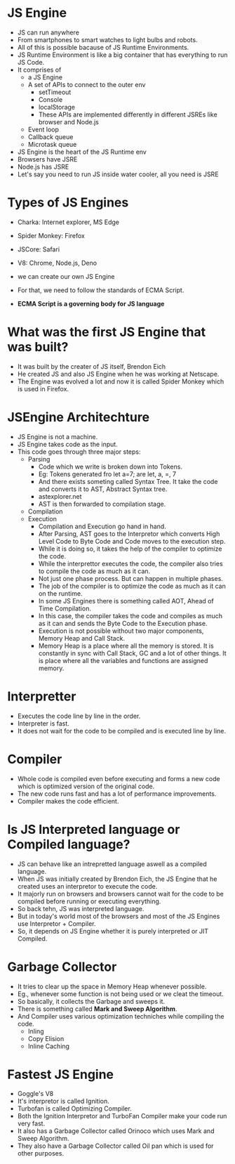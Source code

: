 # JS Engine
- JS can run anywhere
- From smartphones to smart watches to light bulbs and robots.
- All of this is possible bacause of JS Runtime Environments.
- JS Runtime Environment is like a big container that has everything to run JS Code.
- It comprises of 
  - a JS Engine
  - A set of APIs to connect to the outer env
    - setTimeout
    - Console
    - localStorage
    - These APIs are implemented differently in different JSREs like browser and Node.js
  - Event loop
  - Callback queue
  - Microtask queue
- JS Engine is the heart of the JS Runtime env
- Browsers have JSRE
- Node.js has JSRE
- Let's say you need to run JS inside water cooler, all you need is JSRE

# Types of JS Engines
- Charka: Internet explorer, MS Edge
- Spider Monkey: Firefox
- JSCore: Safari
- V8: Chrome, Node.js, Deno

- we can create our own JS Engine
- For that, we need to follow the standards of ECMA Script.
- **ECMA Script is a governing body for JS language**

# What was the first JS Engine that was built?
- It was built by the creater of JS itself, Brendon Eich
- He created JS and also JS Engine when he was working at Netscape.
- The Engine was evolved a lot and now it is called Spider Monkey which is used in Firefox.

# JSEngine Architechture
- JS Engine is not a machine.
- JS Engine takes code as the input.
- This code goes through three major steps:
  - Parsing
    - Code which we write is broken down into Tokens. 
    - Eg: Tokens generated fro let a=7; are let, a, =, 7
    - And there exists someting called Syntax Tree. It take the code and converts it to AST, Abstract Syntax tree.
    - astexplorer.net
    - AST is then forwarded to compilation stage.
  - Compilation
  - Execution
    - Compilation and Execution go hand in hand.
    - After Parsing, AST goes to the Interpretor which converts High Level Code to Byte Code and Code moves to the execution step.
    - While it is doing so, it takes the help of the compiler to optimize the code.
    - While the interprettor executes the code, the compiler  also tries to compile the code as much as it can.
    - Not just one phase process. But can happen in multiple phases.
    - The job of the compiler is to optimize the code as much as it can on the runtime.
    - In some JS Engines there is something called AOT, Ahead of Time Compilation.
    - In this case, the compiler takes the code and compiles as much as it can and sends the Byte Code to the Execution phase.
    - Execution is not possible without two major components, Memory Heap and Call Stack.
    - Memory Heap is a place where all the memory is stored. It is constantly in sync with Call Stack, GC and a lot of other things. It is place where all the variables and functions are assigned memory.

# Interpretter
- Executes the code line by line in the order.
- Interpreter is fast.
- It does not wait for the code to be compiled and is executed line by line. 

# Compiler
- Whole code is compiled even before executing and forms a new code which is optimized version of the original code.
- The new code runs fast and has a lot of performance improvements.
- Compiler makes the code efficient.

# Is JS Interpreted language or Compiled language?
- JS can behave like an intrepretted language aswell as a compiled language.
- When JS was initially created by Brendon Eich, the JS Engine that he created uses an interpretor to execute the code.
- It majorly run on browsers and browsers cannot wait for the code to be compiled before running or executing everything.
- So back tehn, JS was interpreted language.
- But in today's world most of the browsers and most of the JS Engines use Interpretor + Compiler.
- So, it depends on JS Engine whether it is purely interpreted or JIT Compiled.
  
# Garbage Collector
- It tries to clear up the space in Memory Heap whenever possible.
- Eg., whenever some function is not being used or we cleat the timeout.
- So basically, it collects the Garbage and sweeps it.
- There is something called **Mark and Sweep Algorithm**.
- And Compiler uses various optimization techniches while compiling the code.
  - Inling
  - Copy Elision
  - Inline Caching

# Fastest JS Engine
- Goggle's V8
- It's interpretor is called Ignition.
- Turbofan is called Optimizing Compiler.
- Both the Ignition Interpretor and TurboFan Compiler make your code run very fast.
- It also has a Garbage Collector called Orinoco which uses Mark and Sweep Algorithm.
- They also have a Garbage Collector called Oil pan which is used for other purposes.
